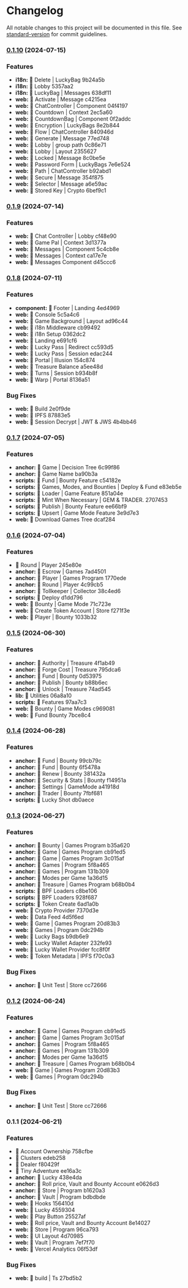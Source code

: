 # Changelog

All notable changes to this project will be documented in this file. See [standard-version](https://github.com/conventional-changelog/standard-version) for commit guidelines.

### [0.1.10](///compare/v0.1.9...v0.1.10) (2024-07-15)


### Features

* **i18n:** 👻 Delete | LuckyBag 9b24a5b
* **i18n:** 👻 Lobby 5357aa2
* **i18n:** 👻 LuckyBag | Messages 638df11
* **web:** 👻 Activate | Message c4215ea
* **web:** 👻 ChatController | Component 04f4197
* **web:** 👻 Countdown | Context 2ec5a60
* **web:** 👻 CountdownBag | Component 0f2addc
* **web:** 👻 Encryption | LuckyBags 8e2b844
* **web:** 👻 Flow | ChatController 840946d
* **web:** 👻 Generate | Message 77ed748
* **web:** 👻 Lobby | group path 0c86e71
* **web:** 👻 Lobby | Layout 2355627
* **web:** 👻 Locked | Message 8c0be5e
* **web:** 👻 Password Form | LuckyBags 7e6e524
* **web:** 👻 Path | ChatController b92abd1
* **web:** 👻 Secure | Message 354f875
* **web:** 👻 Selector | Message a6e59ac
* **web:** 👻 Stored Key | Crypto 6bef9c1

### [0.1.9](///compare/v0.1.8...v0.1.9) (2024-07-14)


### Features

* **web:** 👻 Chat Controller | Lobby cf48e90
* **web:** 👻 Game Pal | Context 3d1377a
* **web:** 👻 Messages | Component 5c4cb8e
* **web:** 👻 Messages | Context ca17e7e
* **web:** 👻 Messages Component d45ccc6

### [0.1.8](///compare/v0.1.7...v0.1.8) (2024-07-11)


### Features

* **component:** 👻 Footer | Landing 4ed4969
* **web:** 👻 Console 5c5a4c6
* **web:** 👻 Game Background | Layout ad96c44
* **web:** 👻 i18n Middleware cb99492
* **web:** 👻 i18n Setup 0362dc2
* **web:** 👻 Landing e691cf6
* **web:** 👻 Lucky Pass | Redirect cc593d5
* **web:** 👻 Lucky Pass | Session edac244
* **web:** 👻 Portal | Illusion 154c874
* **web:** 👻 Treasure Balance a5ee48d
* **web:** 👻 Turns | Session b934b8f
* **web:** 👻 Warp | Portal 8136a51


### Bug Fixes

* **web:** 👻 Build 2e0f9de
* **web:** 👻 IPFS 87883e5
* **web:** 👻 Session Decrypt | JWT & JWS 4b4bb46

### [0.1.7](///compare/v0.1.6...v0.1.7) (2024-07-05)


### Features

* **anchor:** 👻 Game | Decision Tree 6c99f86
* **anchor:** 👻 Game Name ba90b3a
* **scripts:** 👻 Fund | Bounty Feature c54182e
* **scripts:** 👻 Games, Modes, and Bounties | Deploy & Fund e83eb5e
* **scripts:** 👻 Loader | Game Feature 851a04e
* **scripts:** 👻 Mint When Necessary | GEM & TRADER. 2707453
* **scripts:** 👻 Publish | Bounty Feature ee66bf9
* **scripts:** 👻 Upsert | Game Mode Feature 3e9d7e3
* **web:** 👻 Download Games Tree dcaf284

### [0.1.6](///compare/v0.1.5...v0.1.6) (2024-07-04)


### Features

* 👻 Round | Player 245e80e
* **anchor:** 👻 Escrow | Games 7ad4501
* **anchor:** 👻 Player | Games Program 1770ede
* **anchor:** 👻 Round | Player 4c99cb5
* **anchor:** 👻 Tollkeeper | Collector 38c4ed6
* **scripts:** 👻 Deploy d1dd796
* **web:** 👻 Bounty | Game Mode 71c723e
* **web:** 👻 Create Token Account | Store f271f3e
* **web:** 👻 Player | Bounty 1033b32

### [0.1.5](///compare/v0.1.4...v0.1.5) (2024-06-30)


### Features

* **anchor:** 👻 Authority | Treasure 4f1ab49
* **anchor:** 👻 Forge Cost | Treasure 795dca6
* **anchor:** 👻 Fund | Bounty 0d53975
* **anchor:** 👻 Publish | Bounty b88b6ec
* **anchor:** 👻 Unlock | Treasure 74ad545
* **lib:** 👻 Utilities 06a8a10
* **scripts:** 👻 Features 97aa7c3
* **web:** 👻 Bounty | Game Modes c969081
* **web:** 👻 Fund Bounty 7bce8c4

### [0.1.4](///compare/v0.1.3...v0.1.4) (2024-06-28)


### Features

* **anchor:** 👻 Fund | Bounty 99cb79c
* **anchor:** 👻 Fund | Bounty 6f5478a
* **anchor:** 👻 Renew | Bounty 381432a
* **anchor:** 👻 Security & Stats | Bounty f14951a
* **anchor:** 👻 Settings | GameMode a41918d
* **anchor:** 👻 Trader | Bounty 7fbf681
* **scripts:** 👻 Lucky Shot db0aece

### [0.1.3](///compare/v0.1.1...v0.1.3) (2024-06-27)


### Features

* **anchor:** 👻 Bounty | Games Program b35a620
* **anchor:** 👻 Game | Games Program cb91ed5
* **anchor:** 👻 Game | Games Program 3c015af
* **anchor:** 👻 Games | Program 5f8a465
* **anchor:** 👻 Games | Program 131b309
* **anchor:** 👻 Modes per Game 1a36d15
* **anchor:** 👻 Treasure | Games Program b68b0b4
* **scripts:** 👻 BPF Loaders c8be106
* **scripts:** 👻 BPF Loaders 928f687
* **scripts:** 👻 Token Create 6ad1a0b
* **web:** 👻 Crypto Provider 7370d3e
* **web:** 👻 Data Feed 4d5f6ed
* **web:** 👻 Game | Games Program 20d83b3
* **web:** 👻 Games | Program 0dc294b
* **web:** 👻 Lucky Bags b9db6e9
* **web:** 👻 Lucky Wallet Adapter 232fe93
* **web:** 👻 Lucky Wallet Provider fcc8f0f
* **web:** 👻 Token Metadata | IPFS f70c0a3


### Bug Fixes

* **anchor:** 👻 Unit Test | Store cc72666

### [0.1.2](///compare/v0.1.1...v0.1.2) (2024-06-24)


### Features

* **anchor:** 👻 Game | Games Program cb91ed5
* **anchor:** 👻 Game | Games Program 3c015af
* **anchor:** 👻 Games | Program 5f8a465
* **anchor:** 👻 Games | Program 131b309
* **anchor:** 👻 Modes per Game 1a36d15
* **anchor:** 👻 Treasure | Games Program b68b0b4
* **web:** 👻 Game | Games Program 20d83b3
* **web:** 👻 Games | Program 0dc294b


### Bug Fixes

* **anchor:** 👻 Unit Test | Store cc72666

### 0.1.1 (2024-06-21)


### Features

* 👻 Account Ownership 758cfbe
* 👻 Clusters edeb258
* 👻 Dealer f80429f
* 👻 Tiny Adventure ee16a3c
* **anchor:** 👻 Lucky 438e4da
* **anchor:** 👻 Roll price, Vault and Bounty Account e0626d3
* **anchor:** 👻 Store | Program b1620a3
* **anchor:** 👻 Vault | Program bdbdbde
* **web:** 👻 Hooks 156410d
* **web:** 👻 Lucky 4559304
* **web:** 👻 Play Button 25527af
* **web:** 👻 Roll price, Vault and Bounty Account 8e14027
* **web:** 👻 Store | Program 96ca793
* **web:** 👻 UI Layout 4d70985
* **web:** 👻 Vault | Program 7ef7f70
* **web:** 👻 Vercel Analytics 06f53df


### Bug Fixes

* **web:** 👻 build | Ts 27bd5b2
